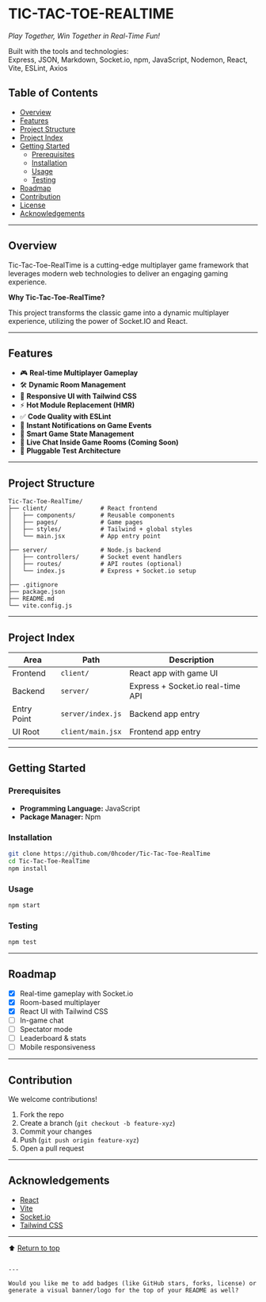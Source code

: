 # TIC-TAC-TOE-REALTIME  
*Play Together, Win Together in Real-Time Fun!*  

Built with the tools and technologies:  
Express, JSON, Markdown, Socket.io, npm, JavaScript, Nodemon, React, Vite, ESLint, Axios  

## Table of Contents  
- [Overview](#overview)  
- [Features](#features)  
- [Project Structure](#project-structure)  
- [Project Index](#project-index)  
- [Getting Started](#getting-started)  
  - [Prerequisites](#prerequisites)  
  - [Installation](#installation)  
  - [Usage](#usage)  
  - [Testing](#testing)  
- [Roadmap](#roadmap)  
- [Contribution](#contribution)  
- [License](#license)  
- [Acknowledgements](#acknowledgements)  

---

## Overview  
Tic-Tac-Toe-RealTime is a cutting-edge multiplayer game framework that leverages modern web technologies to deliver an engaging gaming experience.  

**Why Tic-Tac-Toe-RealTime?**  

This project transforms the classic game into a dynamic multiplayer experience, utilizing the power of Socket.IO and React.

---

## Features  

- 🎮 **Real-time Multiplayer Gameplay**  
- 🛠️ **Dynamic Room Management**  
- 🎨 **Responsive UI with Tailwind CSS**  
- ⚡ **Hot Module Replacement (HMR)**  
- ✅ **Code Quality with ESLint**  
- 📢 **Instant Notifications on Game Events**  
- 🧠 **Smart Game State Management**  
- 💬 **Live Chat Inside Game Rooms (Coming Soon)**  
- 🧪 **Pluggable Test Architecture**  

---

## Project Structure  

```plaintext
Tic-Tac-Toe-RealTime/
├── client/               # React frontend
│   ├── components/       # Reusable components
│   ├── pages/            # Game pages
│   ├── styles/           # Tailwind + global styles
│   └── main.jsx          # App entry point
│
├── server/               # Node.js backend
│   ├── controllers/      # Socket event handlers
│   ├── routes/           # API routes (optional)
│   └── index.js          # Express + Socket.io setup
│
├── .gitignore  
├── package.json  
├── README.md  
└── vite.config.js  
````

---

## Project Index

| Area        | Path              | Description                       |
| ----------- | ----------------- | --------------------------------- |
| Frontend    | `client/`         | React app with game UI            |
| Backend     | `server/`         | Express + Socket.io real-time API |
| Entry Point | `server/index.js` | Backend app entry                 |
| UI Root     | `client/main.jsx` | Frontend app entry                |

---

## Getting Started

### Prerequisites

* **Programming Language:** JavaScript
* **Package Manager:** Npm

### Installation

```bash
git clone https://github.com/0hcoder/Tic-Tac-Toe-RealTime
cd Tic-Tac-Toe-RealTime
npm install
```

### Usage

```bash
npm start
```

### Testing

```bash
npm test
```

---

## Roadmap

* [x] Real-time gameplay with Socket.io
* [x] Room-based multiplayer
* [x] React UI with Tailwind CSS
* [ ] In-game chat
* [ ] Spectator mode
* [ ] Leaderboard & stats
* [ ] Mobile responsiveness

---

## Contribution

We welcome contributions!

1. Fork the repo
2. Create a branch (`git checkout -b feature-xyz`)
3. Commit your changes
4. Push (`git push origin feature-xyz`)
5. Open a pull request

---



## Acknowledgements

* [React](https://reactjs.org/)
* [Vite](https://vitejs.dev/)
* [Socket.io](https://socket.io/)
* [Tailwind CSS](https://tailwindcss.com/)


---

⬆ [Return to top](#top)

```

---

Would you like me to add badges (like GitHub stars, forks, license) or generate a visual banner/logo for the top of your README as well?
```
